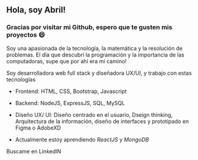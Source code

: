 ## Hola, soy Abril! 

### Gracias por visitar mi Github, espero que te gusten mis proyectos 😄

Soy una apasionada de la tecnología, la matemática y la resolución de problemas. El día que descubrí la programación y la importancia de las computadoras, supe que por ahí era mi camino!

Soy desarrolladora web full stack y diseñadora UX/UI, y trabajo con estas tecnologías
- Frontend: HTML, CSS, Bootstrap, Javascript
- Backend: NodeJS, ExpressJS, SQL, MySQL
- Diseño UX/ UI: Diseño centrado en el usuario, Dseign thinking, Arquitectura de la información, diseño de interfaces y prototipado en Figma o AdobeXD

- Actualmente estoy aprendiendo *ReactJS* y *MongoDB*

Buscame en LinkedIN

<!--
**abrilgarciaduran/abrilgarciaduran** is a ✨ _special_ ✨ repository because its `README.md` (this file) appears on your GitHub profile.

Here are some ideas to get you started:

- 🔭 I’m currently working on ...
- 🌱 I’m currently learning ...
- 👯 I’m looking to collaborate on ...
- 🤔 I’m looking for help with ...
- 💬 Ask me about ...
- 📫 How to reach me: ...
- 😄 Pronouns: ...
- ⚡ Fun fact: ...
-->
